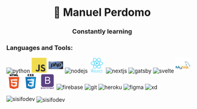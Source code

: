 <h1 align="center">👋 Manuel Perdomo</h1>
<h3 align="center">Constantly learning</h3>
<!--
<p align="left"> <img src="https://komarev.com/ghpvc/?username=sisifodev&label=Profile%20views&color=0e75b6&style=flat" alt="sisifodev" /> </p>

<p align="left"> <a href="https://twitter.com/manuelperd1710" target="blank"><img src="https://img.shields.io/twitter/follow/manuelperd1710?logo=twitter&style=for-the-badge" alt="manuelperd1710" /></a> </p>

- 🔭 I’m currently working on [My Blog](https://www.sisifodev.com)

- 🌱 I’m currently learning **React, Svelte,Node, python**

- 👨‍💻 All of my projects are available at [www.sisifodev.com](www.sisifodev.com)

- 📝 I regularly write articles on [www.sisifodev.com/blog](www.sisifodev.com/blog)

- 📫 How to reach me **manuelperdomo6@gmail.com**
-->
<!--
<h3 align="left">Connect with me:</h3>
<p align="left">
<a href="https://twitter.com/manuelperd1710" target="blank"><img align="center" src="https://cdn.jsdelivr.net/npm/simple-icons@3.0.1/icons/twitter.svg" alt="manuelperd1710" height="30" width="40" /></a>
<a href="https://instagram.com/manuelperd" target="blank"><img align="center" src="https://cdn.jsdelivr.net/npm/simple-icons@3.0.1/icons/instagram.svg" alt="manuelperd" height="30" width="40" /></a>
</p>
-->
<h3 align="left">Languages and Tools:</h3>
<p align="left"> 
<img src="https://upload.wikimedia.org/wikipedia/commons/thumb/c/c3/Python-logo-notext.svg/2048px-Python-logo-notext.svg.png" alt="python" width="40" height="40"/> 
<img src="https://raw.githubusercontent.com/devicons/devicon/master/icons/javascript/javascript-original.svg" alt="javascript" width="40" height="40"/> 
<img src="https://raw.githubusercontent.com/devicons/devicon/master/icons/php/php-original.svg" alt="php" width="40" height="40"/>
<img src="https://www.edlibre.com/wp-content/uploads/nodejs-34c5f8cc37f0756108c490a903d80176.png" alt="nodejs" width="80" height="40"/> 
<img src="https://raw.githubusercontent.com/devicons/devicon/master/icons/react/react-original-wordmark.svg" alt="react" width="40" height="40"/> 
<img src="https://www.ramielcreations.com/favicon/safari-pinned-tab.svg" alt="nextjs" width="40" height="40"/>
  <img src="https://www.vectorlogo.zone/logos/gatsbyjs/gatsbyjs-icon.svg" alt="gatsby" width="40" height="40"/> 
<img src="https://upload.wikimedia.org/wikipedia/commons/1/1b/Svelte_Logo.svg" alt="svelte" width="40" height="40"/>
  <img src="https://raw.githubusercontent.com/devicons/devicon/master/icons/mysql/mysql-original-wordmark.svg" alt="mysql" width="40" height="40"/> 
  <img src="https://raw.githubusercontent.com/devicons/devicon/master/icons/html5/html5-original-wordmark.svg" alt="html5" width="40" height="40"/> 
  <img src="https://raw.githubusercontent.com/devicons/devicon/master/icons/css3/css3-original-wordmark.svg" alt="css3" width="40" height="40"/>
  <img src="https://raw.githubusercontent.com/devicons/devicon/master/icons/bootstrap/bootstrap-plain-wordmark.svg" alt="bootstrap" width="40" height="40"/> 
  <img src="https://www.vectorlogo.zone/logos/firebase/firebase-icon.svg" alt="firebase" width="40" height="40"/> 
<img src="https://www.vectorlogo.zone/logos/git-scm/git-scm-icon.svg" alt="git" width="40" height="40"/> 
<img src="https://www.vectorlogo.zone/logos/heroku/heroku-icon.svg" alt="heroku" width="40" height="40"/>
<img src="https://www.vectorlogo.zone/logos/figma/figma-icon.svg" alt="figma" width="40" height="40"/>
<img src="https://cdn.worldvectorlogo.com/logos/adobe-xd.svg" alt="xd" width="40" height="40"/> 
</p>

<p><img align="left" src="https://github-readme-stats.vercel.app/api/top-langs?username=sisifodev&show_icons=true&locale=en&layout=compact" alt="sisifodev" /></p>

<p>&nbsp;<img align="center" src="https://github-readme-stats.vercel.app/api?username=sisifodev&show_icons=true&locale=en" alt="sisifodev" /></p>




<!--

### Hi, I'm Manuel Perdomo 👋 

### About me...  

```javascript
const sisifodev = {
  pronouns: "he" | "his",
  code: [Javascript, HTML, php],
  tools: [React, Redux, Node, Styled-Components, Svelte],

 challenge: "I am doing the #100DaysOfCode challenge focused on react"
}
```

[![Top Langs](https://github-readme-stats.vercel.app/api/top-langs/?username=sisifodev&layout=compact)](https://github.com/anuraghazra/github-readme-stats)







**SisifoDev/SisifoDev** is a ✨ _special_ ✨ repository because its `README.md` (this file) appears on your GitHub profile.

[![Anurag's GitHub stats](https://github-readme-stats.vercel.app/api?username=sisifodev)](https://github.com/anuraghazra/github-readme-stats)

Here are some ideas to get you started:

- 🔭 I’m currently working on ...
- 🌱 I’m currently learning ...
- 👯 I’m looking to collaborate on ...
- 🤔 I’m looking for help with ...
- 💬 Ask me about ...
- 📫 How to reach me: ...
- 😄 Pronouns: ...
- ⚡ Fun fact: ...
-->
